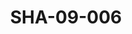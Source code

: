 ---
pid: SHA-09-006
title: SHA-09-006
language: en
collection: Sharhabil Ahmed
original_label: 
rights: Sharhabil Ahmed
location_of_original: Sharhabil Ahmed
photographer_or_studio: 
scanned_from: photograph 7.2 by 10.5
_date: '1964'
location: southern sudan
description: Sharhabil Ahmed's band and others
additional_notes: 
permission_display: 'yes'
on_server: 'no'
on_website: 'no'
permalink: /archive/en/sha-09-006.html
layout: photo-page
---